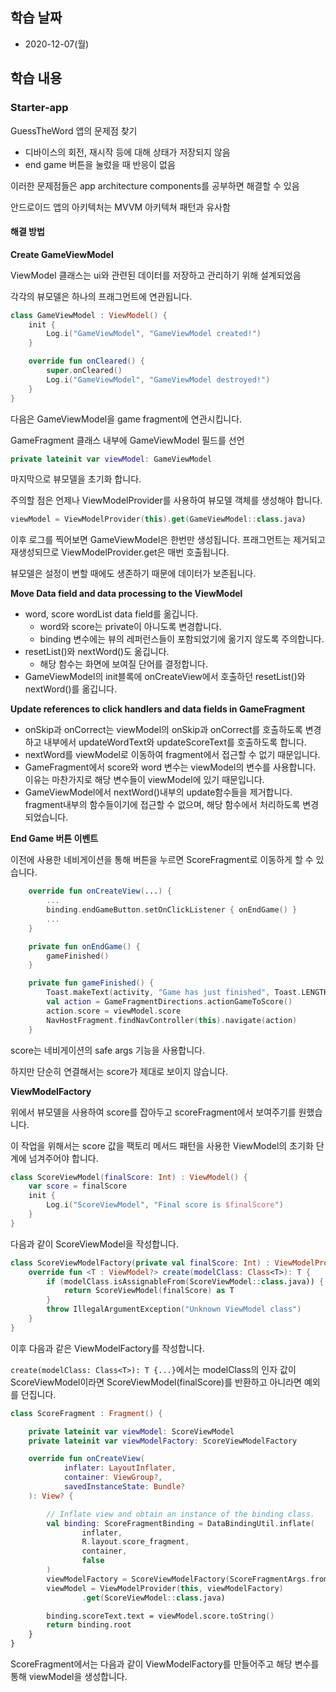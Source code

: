 ## 학습 날짜

* 2020-12-07(월)

## 학습 내용

### Starter-app

GuessTheWord 앱의 문제점 찾기
- 디바이스의 회전, 재시작 등에 대해 상태가 저장되지 않음
- end game 버튼을 눌렀을 때 반응이 없음

이러한 문제점들은 app architecture components를 공부하면 해결할 수 있음

안드로이드 앱의 아키텍처는 MVVM 아키텍쳐 패턴과 유사함

#### 해결 방법

**Create GameViewModel**

ViewModel 클래스는 ui와 관련된 데이터를 저장하고 관리하기 위해 설계되었음

각각의 뷰모델은 하나의 프래그먼트에 연관됩니다.

```kotlin
class GameViewModel : ViewModel() {
    init {
        Log.i("GameViewModel", "GameViewModel created!")
    }

    override fun onCleared() {
        super.onCleared()
        Log.i("GameViewModel", "GameViewModel destroyed!")
    }
}
```

다음은 GameViewModel을 game fragment에 연관시킵니다.

GameFragment 클래스 내부에 GameViewModel 필드를 선언

```kotlin
private lateinit var viewModel: GameViewModel
```

마지막으로 뷰모델을 초기화 합니다.

주의할 점은 언제나 ViewModelProvider를 사용하여 뷰모델 객체를 생성해야 합니다.

```kotlin
viewModel = ViewModelProvider(this).get(GameViewModel::class.java)
```

이후 로그를 찍어보면 GameViewModel은 한번만 생성됩니다. 프래그먼트는 제거되고 재생성되므로 ViewModelProvider.get은 매번 호출됩니다.

뷰모델은 설정이 변할 때에도 생존하기 때문에 데이터가 보존됩니다.

**Move Data field and data processing to the ViewModel**

- word, score wordList data field를 옮깁니다.
	- word와 score는 private이 아니도록 변경합니다.
	- binding 변수에는 뷰의 레퍼런스들이 포함되었기에 옮기지 않도록 주의합니다.
- resetList()와 nextWord()도 옮깁니다.
	- 해당 함수는 화면에 보여질 단어를 결정합니다.
- GameViewModel의 init블록에 onCreateView에서 호출하던 resetList()와 nextWord()를 옮깁니다.

**Update references to click handlers and data fields in GameFragment**

- onSkip과 onCorrect는 viewModel의 onSkip과 onCorrect를 호출하도록 변경하고 내부에서 updateWordText와 updateScoreText를 호출하도록 합니다.
- nextWord를 viewModel로 이동하여 fragment에서 접근할 수 없기 때문입니다.
- GameFragment에서 score와 word 변수는 viewModel의 변수를 사용합니다. 이유는 마찬가지로 해당 변수들이 viewModel에 있기 때문입니다.
- GameViewModel에서 nextWord()내부의 update함수들을 제거합니다. fragment내부의 함수들이기에 접근할 수 없으며, 해당 함수에서 처리하도록 변경되었습니다.

**End Game 버튼 이벤트**

이전에 사용한 네비게이션을 통해 버튼을 누르면 ScoreFragment로 이동하게 할 수 있습니다.

```kotlin
	override fun onCreateView(...) {
		...
		binding.endGameButton.setOnClickListener { onEndGame() }
		...
	}

    private fun onEndGame() {
        gameFinished()
    }

    private fun gameFinished() {
        Toast.makeText(activity, "Game has just finished", Toast.LENGTH_SHORT).show()
        val action = GameFragmentDirections.actionGameToScore()
        action.score = viewModel.score
        NavHostFragment.findNavController(this).navigate(action)
    }
```

score는 네비게이션의 safe args 기능을 사용합니다.

하지만 단순히 연결해서는 score가 제대로 보이지 않습니다.

**ViewModelFactory**

위에서 뷰모델을 사용하여 score를 잡아두고 scoreFragment에서 보여주기를 원했습니다.

이 작업을 위해서는 score 값을 팩토리 메서드 패턴을 사용한 ViewModel의 초기화 단계에 넘겨주어야 합니다.

```kotlin
class ScoreViewModel(finalScore: Int) : ViewModel() {
    var score = finalScore
    init {
        Log.i("ScoreViewModel", "Final score is $finalScore")
    }
}
```

다음과 같이 ScoreViewModel을 작성합니다.

```kotlin
class ScoreViewModelFactory(private val finalScore: Int) : ViewModelProvider.Factory {
    override fun <T : ViewModel?> create(modelClass: Class<T>): T {
        if (modelClass.isAssignableFrom(ScoreViewModel::class.java)) {
            return ScoreViewModel(finalScore) as T
        }
        throw IllegalArgumentException("Unknown ViewModel class")
    }
}
```

이후 다음과 같은 ViewModelFactory를 작성합니다.

```create(modelClass: Class<T>): T {...}```에서는 modelClass의 인자 값이 ScoreViewModel이라면 ScoreViewModel(finalScore)를 반환하고 아니라면 예외를 던집니다.

```kotlin
class ScoreFragment : Fragment() {

    private lateinit var viewModel: ScoreViewModel
    private lateinit var viewModelFactory: ScoreViewModelFactory

    override fun onCreateView(
            inflater: LayoutInflater,
            container: ViewGroup?,
            savedInstanceState: Bundle?
    ): View? {

        // Inflate view and obtain an instance of the binding class.
        val binding: ScoreFragmentBinding = DataBindingUtil.inflate(
                inflater,
                R.layout.score_fragment,
                container,
                false
        )
        viewModelFactory = ScoreViewModelFactory(ScoreFragmentArgs.fromBundle(requireArguments()).score)
        viewModel = ViewModelProvider(this, viewModelFactory)
                .get(ScoreViewModel::class.java)

        binding.scoreText.text = viewModel.score.toString()
        return binding.root
    }
}
```

ScoreFragment에서는 다음과 같이 ViewModelFactory를 만들어주고 해당 변수를 통해 viewModel을 생성합니다.

